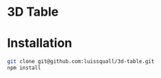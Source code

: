 # 3D Table

# Installation

```bash
git clone git@github.com:luissquall/3d-table.git
npm install
```